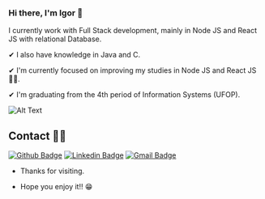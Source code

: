 ### Hi there, I'm Igor 👋
I currently work with Full Stack development, mainly in Node JS and React JS with relational Database.

✔ I also have knowledge in Java and C.

✔ I'm currently focused on improving my studies in Node JS and React JS 👨‍💻.

✔ I'm graduating from the 4th period of Information Systems (UFOP).

![Alt Text](https://media.giphy.com/media/ZVik7pBtu9dNS/giphy.gif)

<!-- <br>

<div style="display: flex; flex-direction: column; align-items:center; justify-content: center; flex-wrap: wrap; align-content: center;">
  <img style="flex: 1; width: 100%; max-width: 500px; margin: 5px" src="https://github-readme-stats.vercel.app/api?username=IgorVVieira&hide=html&count_private=true&show_icons=true&theme=dracula" />
</div>

<br> -->
 
## Contact 👨‍💻
[![Github Badge](https://img.shields.io/badge/-Github-000?style=flat-square&logo=Github&logoColor=white&link=link_do_seu_perfil_no_github)](https://github.com/IgorVVieira)
[![Linkedin Badge](https://img.shields.io/badge/-LinkedIn-blue?style=flat-square&logo=Linkedin&logoColor=white&link=link_do_seu_perfil_no_linkedin)](https://www.linkedin.com/in/igor-vitor-vieira-8200b7186/)
[![Gmail Badge](https://img.shields.io/badge/-Gmail-c14438?style=flat-square&logo=Gmail&logoColor=white&link=mailto:seu_email)](mailto:igor.gutoo63@gmail.com)
 
- Thanks for visiting. 
 
- Hope you enjoy it!! 😁

